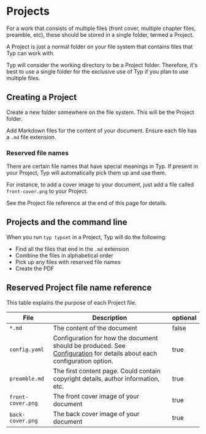 # Projects

For a work that consists of multiple files (front cover, multiple chapter files, preamble, etc), these should be stored in a single folder, termed a Project.

A Project is just a normal folder on your file system that contains files that Typ can work with.

Typ will consider the working directory to be a Project folder. Therefore, it's best to use a single folder for the exclusive use of Typ if you plan to use multiple files.

## Creating a Project

Create a new folder somewhere on the file system. This will be the Project folder.

Add Markdown files for the content of your document. Ensure each file has a `.md` file extension.

### Reserved file names

There are certain file names that have special meanings in Typ. If present in your Project, Typ will automatically pick them up and use them.

For instance, to add a cover image to your document, just add a file called `front-cover.png` to your Project.

See the Project file reference at the end of this page for details.

## Projects and the command line

When you run `typ typset` in a Project, Typ will do the following:

- Find all the files that end in the `.md` extension
- Combine the files in alphabetical order
- Pick up any files with reserved file names
- Create the PDF

## Reserved Project file name reference

This table explains the purpose of each Project file. 

| File | Description | optional |
| --- | --- | --- |
| `*.md` | The content of the document | false |
| `config.yaml` | Configuration for how the document should be produced. See [Configuration](./configuration.md) for details about each configuration option. | true |
| `preamble.md` | The first content page. Could contain copyright details, author information, etc. | true |
| `front-cover.png` | The front cover image of your document | true |
| `back-cover.png` | The back cover image of your document | true |